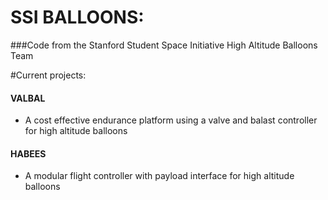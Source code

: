# SSI BALLOONS:
###Code from the Stanford Student Space Initiative High Altitude Balloons Team

#Current projects:

#### VALBAL
* A cost effective endurance platform using a valve and balast controller for high altitude balloons

#### HABEES
* A modular flight controller with payload interface for high altitude balloons

